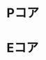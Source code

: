 <!--
 FileName:      cpu
 Author:        8ucchiman
 CreatedDate:   2023-07-25 16:30:05
 LastModified:  2023-01-25 10:56:12 +0900
 Reference:     8ucchiman.jp
 Description:   ---
-->


# Pコア

# Eコア
